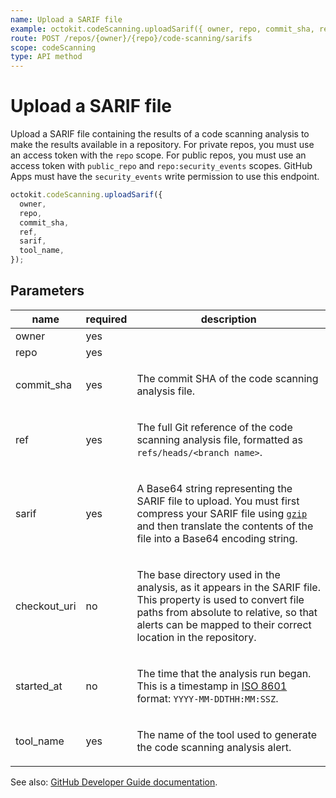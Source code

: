 ```yaml
---
name: Upload a SARIF file
example: octokit.codeScanning.uploadSarif({ owner, repo, commit_sha, ref, sarif, tool_name })
route: POST /repos/{owner}/{repo}/code-scanning/sarifs
scope: codeScanning
type: API method
---
```


# Upload a SARIF file

Upload a SARIF file containing the results of a code scanning analysis to make the results available in a repository.
For private repos, you must use an access token with the `repo` scope. For public repos, you must use an access token with `public_repo` and `repo:security_events` scopes. GitHub Apps must have the `security_events` write permission to use this endpoint.

```js
octokit.codeScanning.uploadSarif({
  owner,
  repo,
  commit_sha,
  ref,
  sarif,
  tool_name,
});
```

## Parameters

<table>
  <thead>
    <tr>
      <th>name</th>
      <th>required</th>
      <th>description</th>
    </tr>
  </thead>
  <tbody>
    <tr><td>owner</td><td>yes</td><td>

</td></tr>
<tr><td>repo</td><td>yes</td><td>

</td></tr>
<tr><td>commit_sha</td><td>yes</td><td>

The commit SHA of the code scanning analysis file.

</td></tr>
<tr><td>ref</td><td>yes</td><td>

The full Git reference of the code scanning analysis file, formatted as `refs/heads/<branch name>`.

</td></tr>
<tr><td>sarif</td><td>yes</td><td>

A Base64 string representing the SARIF file to upload. You must first compress your SARIF file using [`gzip`](http://www.gnu.org/software/gzip/manual/gzip.html) and then translate the contents of the file into a Base64 encoding string.

</td></tr>
<tr><td>checkout_uri</td><td>no</td><td>

The base directory used in the analysis, as it appears in the SARIF file.
This property is used to convert file paths from absolute to relative, so that alerts can be mapped to their correct location in the repository.

</td></tr>
<tr><td>started_at</td><td>no</td><td>

The time that the analysis run began. This is a timestamp in [ISO 8601](https://en.wikipedia.org/wiki/ISO_8601) format: `YYYY-MM-DDTHH:MM:SSZ`.

</td></tr>
<tr><td>tool_name</td><td>yes</td><td>

The name of the tool used to generate the code scanning analysis alert.

</td></tr>
  </tbody>
</table>

See also: [GitHub Developer Guide documentation](https://docs.github.com/v3/code-scanning/#upload-a-sarif-analysis).
